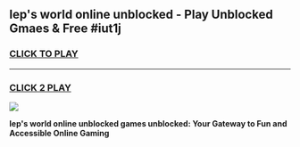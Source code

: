 
## lep's world online unblocked - Play Unblocked Gmaes & Free #iut1j
<h3>
<a href="https://news.freeplayer.one?title=lep's_world_online_unblocked&ref=03M">CLICK TO PLAY</a></h3>
<hr>

<h3>
<a href="https://news.freeplayer.one?title=lep's_world_online_unblocked&ref=03M">CLICK 2 PLAY</a>
  
</h3>

<a href="https://news.freeplayer.one?title=lep's_world_online_unblocked&ref=03M"><img src="https://clearcache.store/games.png"></a>


**lep's world online unblocked games unblocked: Your Gateway to Fun and Accessible Online Gaming**
